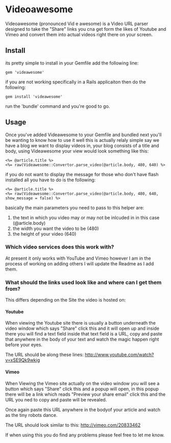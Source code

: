 # Videoawesome

Videoawesome (pronounced Vid e awesome) is a Video URL parser designed to take the "Share" links you cna get form the likes of Youtube and Vimeo and convert them into actual videos right there on your screen.

## Install

its pretty simple to install in your Gemfile add the following line:

    gem 'videawesome'

if you are not working specifically in a Rails applicaiton then do the following:

    gem install 'videawesome'

run the 'bundle' command and you're good to go.

## Usage

Once you've added Videawesome to your Gemfile and bundled next you'll be wanting to know how to use it well this is actually relaly simple say we have a blog we want to display videos in, your blog consists of a title and body, using Videawesome your view would look something like this:
    
    <%= @article.title %>
    <%= raw(Videawesome::Convertor.parse_video(@article.body, 480, 640) %>

if you do not want to display the message for those who don't have flash installed all you have to do is the following:
   
    <%= @article.title %>
    <%= raw(Videawesome::Convertor.parse_video(@article.body, 480, 640, show_message = false) %>
basically the main parameters you need to pass to this helper are:

 1. the text in which you video may or may not be inlcuded in in this case (@article.body)
 2. the width you want the video to be (480)
 3. the height of your video (640)
 

### Which video services does this work with?

At present it only works with YouTube and Vimeo however I am in the process of working on adding others I will update the Readme as I add them.

### What should the links used look like and where can I get them from?

This differs depending on the Site the video is hosted on:

#### Youtube
 When viewing the Youtube site there is usually a button underneath the video window which says "Share" click this and it will open up and inside there you will find a text field inside that text field is a URL, copy and paste that anywhere in the body of your text and watch the magic happen right before your eyes.

The URL should be along these lines: http://www.youtube.com/watch?v=xSE9Qk9wkig
#### Vimeo
When Viewing the Vimeo site actually on the video window you will see a button which says "Share" click this and a popup will open, in this popup there will be a link which reads "Preview your share email" click this and the URL you ned to copy and paste will be revealed.

Once again paste this URL anywhere in the bodyof your article and watch as the tiny robots dance.

The URL should look similar to this: http://vimeo.com/20833462

If when using this you do find any problems please feel free to let me know.

